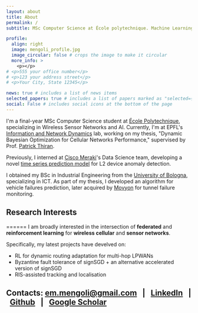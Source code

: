 ```yaml
---
layout: about
title: About
permalink: /
subtitle: MSc Computer Science at École polytechnique. Machine Learning for Wireless Networks. #<a href='#'>Affiliations</a>. Address. Contacts. Moto. Etc.

profile:
  align: right
  image: mengoli_profile.jpg
  image_circular: false # crops the image to make it circular
  more_info: >
    <p></p>
# <p>555 your office number</p>
# <p>123 your address street</p>
# <p>Your City, State 12345</p>

news: true # includes a list of news items
selected_papers: true # includes a list of papers marked as "selected={true}"
social: False # includes social icons at the bottom of the page
---
```

I'm a final-year MSc Computer Science student at [École Polytechnique](https://www.polytechnique.edu), specializing in Wireless Sensor Networks and AI. Currently, I'm at EPFL's [Information and Network Dynamics](https://indy.epfl.ch) lab, working on my thesis, "Dynamic Bayesian Optimization for Cellular Networks Performance," supervised by Prof. [Patrick Thiran](https://scholar.google.com/citations?user=7Ek7pqgAAAAJ&hl=it&oi=ao).

Previously, I interned at [Cisco Meraki](https://meraki.cisco.com)'s Data Science team, developing a novel [time series prediction model](https://ieeexplore.ieee.org/abstract/document/10411520) for L2 device anomaly detection. 

I obtained my BSc in Industrial Engineering from the [University of Bologna](https://www.unibo.it/en), specializing in ICT. As part of my thesis, I developed an algorithm for vehicle failures prediction, later acquired by [Movyon](https://www.movyon.com/en/home) for tunnel failure monitoring.


## Research Interests
======
I am broadly interested in the intersection of **federated** and **reinforcement learning** for **wireless cellular** and **sensor networks**.

Specifically, my latest projects have develved on:
- RL for dynamic routing adaptation for multi-hop LPWANs
- Byzantine fault tolerance of signSGD + an alternative accelerated version of signSGD
- RIS-assisted tracking and localisation

<!-- **Contacts:** [Google Scholar](https://scholar.google.com/citations?user=BMku9o8AAAAJ&hl=en) &nbsp; \| &nbsp; [LinkedIn](https://www.linkedin.com/in/emanuele-mengoli/) &nbsp; \| &nbsp; [Github](https://github.com/emanuelemengoli) &nbsp; \| &nbsp; em.mengoli@gmail.com -->

<!-- **Contacts:**  
- ![Email](path/to/email_icon.png) [em.mengoli@gmail.com](mailto:em.mengoli@gmail.com)
- ![LinkedIn](path/to/linkedin_icon.png) [LinkedIn](https://www.linkedin.com/in/emanuele-mengoli/)
- ![Github](path/to/github_icon.png) [Github](https://github.com/emanuelemengoli) -->


## Contacts:  <i class="fas fa-envelope"></i> [em.mengoli@gmail.com](mailto:em.mengoli@gmail.com) &nbsp; \| &nbsp; <i class="fab fa-linkedin"></i> [LinkedIn](https://www.linkedin.com/in/emanuele-mengoli/) &nbsp; \| &nbsp; <i class="fab fa-github"></i> [Github](https://github.com/emanuelemengoli) &nbsp; \| &nbsp; <i class="fas fa-user-graduate"></i> [Google Scholar](https://scholar.google.com/citations?user=BMku9o8AAAAJ&hl=en)

<!-- ## Contacts:  
- <i class="fas fa-envelope"></i> [em.mengoli@gmail.com](mailto:em.mengoli@gmail.com)
- <i class="fab fa-linkedin"></i> [LinkedIn](https://www.linkedin.com/in/emanuele-mengoli/)
- <i class="fab fa-github"></i> [Github](https://github.com/emanuelemengoli)
- <i class="fas fa-user-graduate"></i> [Google Scholar](https://scholar.google.com/citations?user=BMku9o8AAAAJ&hl=en) -->


